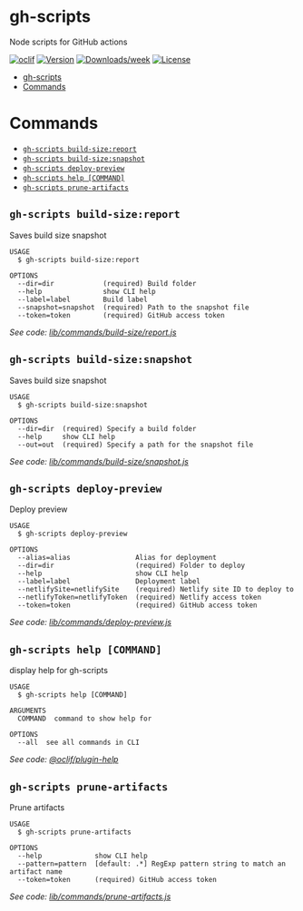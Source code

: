 # gh-scripts

Node scripts for GitHub actions

[![oclif](https://img.shields.io/badge/cli-oclif-brightgreen.svg)](https://oclif.io)
[![Version](https://img.shields.io/npm/v/@superdispatch/gh-scripts.svg)](https://npmjs.org/package/@superdispatch/gh-scripts)
[![Downloads/week](https://img.shields.io/npm/dw/@superdispatch/gh-scripts.svg)](https://npmjs.org/package/@superdispatch/gh-scripts)
[![License](https://img.shields.io/npm/l/@superdispatch/gh-scripts.svg)](https://github.com/superdispatch/superdispatch/js-tools/blob/master/packages/gh-scripts/package.json)

<!-- toc -->

- [gh-scripts](#gh-scripts)
- [Commands](#commands)
<!-- tocstop -->

# Commands

<!-- commands -->

- [`gh-scripts build-size:report`](#gh-scripts-build-sizereport)
- [`gh-scripts build-size:snapshot`](#gh-scripts-build-sizesnapshot)
- [`gh-scripts deploy-preview`](#gh-scripts-deploy-preview)
- [`gh-scripts help [COMMAND]`](#gh-scripts-help-command)
- [`gh-scripts prune-artifacts`](#gh-scripts-prune-artifacts)

## `gh-scripts build-size:report`

Saves build size snapshot

```
USAGE
  $ gh-scripts build-size:report

OPTIONS
  --dir=dir            (required) Build folder
  --help               show CLI help
  --label=label        Build label
  --snapshot=snapshot  (required) Path to the snapshot file
  --token=token        (required) GitHub access token
```

_See code: [lib/commands/build-size/report.js](https://github.com/superdispatch/js-tools/blob/v0.2.10/lib/commands/build-size/report.js)_

## `gh-scripts build-size:snapshot`

Saves build size snapshot

```
USAGE
  $ gh-scripts build-size:snapshot

OPTIONS
  --dir=dir  (required) Specify a build folder
  --help     show CLI help
  --out=out  (required) Specify a path for the snapshot file
```

_See code: [lib/commands/build-size/snapshot.js](https://github.com/superdispatch/js-tools/blob/v0.2.10/lib/commands/build-size/snapshot.js)_

## `gh-scripts deploy-preview`

Deploy preview

```
USAGE
  $ gh-scripts deploy-preview

OPTIONS
  --alias=alias                Alias for deployment
  --dir=dir                    (required) Folder to deploy
  --help                       show CLI help
  --label=label                Deployment label
  --netlifySite=netlifySite    (required) Netlify site ID to deploy to
  --netlifyToken=netlifyToken  (required) Netlify access token
  --token=token                (required) GitHub access token
```

_See code: [lib/commands/deploy-preview.js](https://github.com/superdispatch/js-tools/blob/v0.2.10/lib/commands/deploy-preview.js)_

## `gh-scripts help [COMMAND]`

display help for gh-scripts

```
USAGE
  $ gh-scripts help [COMMAND]

ARGUMENTS
  COMMAND  command to show help for

OPTIONS
  --all  see all commands in CLI
```

_See code: [@oclif/plugin-help](https://github.com/oclif/plugin-help/blob/v3.2.0/src/commands/help.ts)_

## `gh-scripts prune-artifacts`

Prune artifacts

```
USAGE
  $ gh-scripts prune-artifacts

OPTIONS
  --help             show CLI help
  --pattern=pattern  [default: .*] RegExp pattern string to match an artifact name
  --token=token      (required) GitHub access token
```

_See code: [lib/commands/prune-artifacts.js](https://github.com/superdispatch/js-tools/blob/v0.2.10/lib/commands/prune-artifacts.js)_

<!-- commandsstop -->
